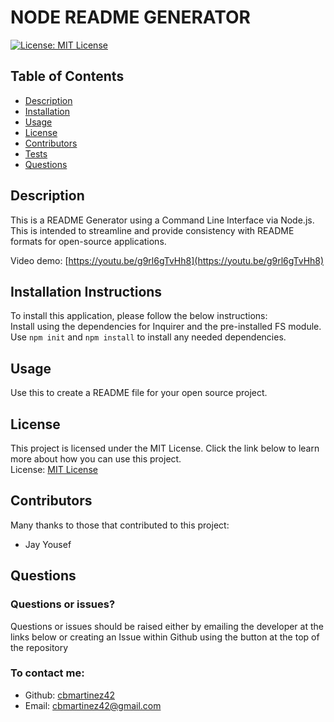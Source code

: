 # NODE README GENERATOR
[![License: MIT License](https://img.shields.io/badge/License-MIT-yellow.svg)](https://opensource.org/licenses/MIT)
## Table of Contents
- [Description](#description)
- [Installation](#installation)
- [Usage](#usage)
- [License](#license)
- [Contributors](#contributors)
- [Tests](#tests)
- [Questions](#questions)

## Description
This is a README Generator using a Command Line Interface via Node.js. This is intended to streamline and provide consistency with README formats for open-source applications.

Video demo: [https://youtu.be/g9rl6gTvHh8](https://youtu.be/g9rl6gTvHh8)

## Installation Instructions
To install this application, please follow the below instructions:  
Install using the dependencies for Inquirer and the pre-installed FS module. Use `npm init` and `npm install` to install any needed dependencies. 

## Usage
Use this to create a README file for your open source project. 

## License 
This project is licensed under the MIT License. Click the link below to learn more about how you can use this project.  
License: [MIT License](https://opensource.org/licenses/MIT)

## Contributors
Many thanks to those that contributed to this project:
* Jay Yousef

## Questions
### Questions or issues?  
Questions or issues should be raised either by emailing the developer at the links below or creating an Issue within Github using the button at the top of the repository
### To contact me:
* Github: [cbmartinez42](https://github.com/cbmartinez42)  
* Email: [cbmartinez42@gmail.com](mailto:cbmartinez42@gmail.com)
